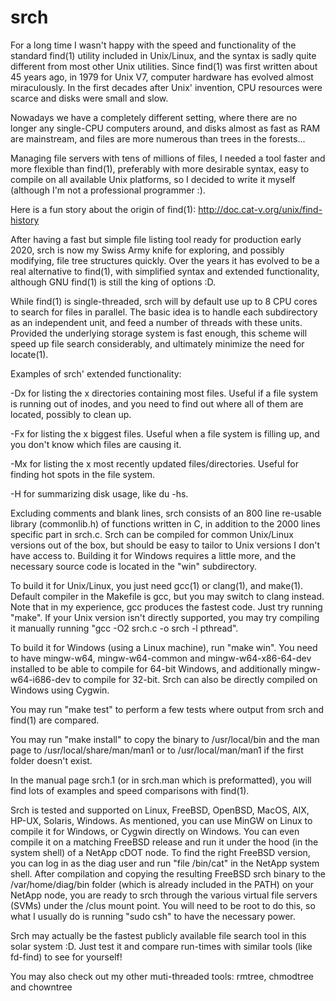 # srch

For a long time I wasn't happy with the speed and functionality of the standard find(1) utility included in Unix/Linux, and the syntax is sadly quite different from most other Unix utilities.  Since find(1) was first written about 45 years ago, in 1979 for Unix V7, computer hardware has evolved almost miraculously.  In the first decades after Unix' invention, CPU resources were scarce and disks were small and slow.

Nowadays we have a completely different setting, where there are no longer any single-CPU computers around, and disks almost as fast as RAM are mainstream, and files are more numerous than trees in the forests...

Managing file servers with tens of millions of files, I needed a tool faster and more flexible than find(1), preferably with more desirable syntax, easy to compile on all available Unix platforms, so I decided to write it myself (although I'm not a professional programmer :).

Here is a fun story about the origin of find(1): http://doc.cat-v.org/unix/find-history

After having a fast but simple file listing tool ready for production early 2020, srch is now my Swiss Army knife for exploring, and possibly modifying, file tree structures quickly. Over the years it has evolved to be a real alternative to find(1), with simplified syntax and extended functionality, although GNU find(1) is still the king of options :D.

While  find(1)  is  single-threaded, srch will by default use up to 8 CPU cores to search for files in parallel.  The basic idea is to handle each subdirectory as an independent unit, and feed a number of threads with these units.  Provided the underlying storage system is fast enough, this scheme will speed up file search considerably, and ultimately minimize the need for locate(1).

Examples of srch' extended functionality:

-Dx for listing the x directories containing most files.  Useful if a file system is running out of inodes, and you need to find out where all of them are located, possibly to clean up.

-Fx for listing the x biggest files.  Useful when a file system is filling up, and you don't know which files are causing it.

-Mx for listing the x most recently updated files/directories.  Useful for finding hot spots in the file system.

-H for summarizing disk usage, like du -hs.

Excluding comments and blank lines, srch consists of an 800 line re-usable library (commonlib.h) of functions written in C, in addition to the 2000 lines specific part in srch.c.  Srch can be compiled for common Unix/Linux versions out of the box, but should be easy to tailor to Unix versions I don't have access to.  Building it for Windows requires a little more, and the necessary source code is located in the "win" subdirectory.  

To build it for Unix/Linux, you just need gcc(1) or clang(1), and make(1).  Default compiler in the Makefile is gcc, but you may switch to clang instead.  Note that in my experience, gcc produces the fastest code.  Just try running "make".  If your Unix version isn't directly supported, you may try compiling it manually running "gcc -O2 srch.c -o srch -l pthread".

To build it for Windows (using a Linux machine), run "make win".  You need to have mingw-w64, mingw-w64-common and mingw-w64-x86-64-dev installed to be able to compile for 64-bit Windows, and additionally mingw-w64-i686-dev to compile for 32-bit.  Srch can also be directly compiled on Windows using Cygwin.

You may run "make test" to perform a few tests where output from srch and find(1) are compared.

You may run "make install" to copy the binary to /usr/local/bin and the man page to /usr/local/share/man/man1 or to /usr/local/man/man1 if the first folder doesn't exist.

In the manual page srch.1 (or in srch.man which is preformatted), you will find lots of examples and speed comparisons with find(1).

Srch is tested and supported on Linux, FreeBSD, OpenBSD, MacOS, AIX, HP-UX, Solaris, Windows.  As mentioned, you can use MinGW on Linux to compile it for Windows, or Cygwin directly on Windows.  You can even compile it on a matching FreeBSD release and run it under the hood (in the system shell) of a NetApp cDOT node.  To find the right FreeBSD version, you can log in as the diag user and run "file /bin/cat" in the NetApp system shell. After compilation and copying the resulting FreeBSD srch binary to the /var/home/diag/bin folder (which is already included in the PATH) on your NetApp node, you are ready to srch through the various virtual file servers (SVMs) under the /clus mount point.  You will need to be root to do this, so what I usually do is running "sudo csh" to have the necessary power.

Srch may actually be the fastest publicly available file search tool in this solar system :D. Just test it and compare run-times with similar tools (like fd-find) to see for yourself!

You may also check out my other muti-threaded tools: rmtree, chmodtree and chowntree
